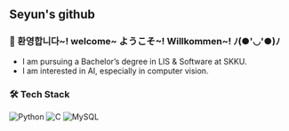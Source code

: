##  Seyun's github 
### 🐸 환영합니다~! welcome~ ようこそ~! Willkommen~! ﾉ(●'◡'●)ﾉ 

- I am pursuing a Bachelor’s degree in LIS & Software at SKKU.<br>
- I am interested in AI, especially in computer vision.


### 🛠 Tech Stack <br>
![Python](https://img.shields.io/badge/Python-3776AB?style=for-the-badge&logo=python&logoColor=white)
![C](https://img.shields.io/badge/C-00599C?style=for-the-badge&logo=c&logoColor=white)
![MySQL](https://img.shields.io/badge/MySQL-4479A1?style=for-the-badge&logo=mysql&logoColor=white)

<!--
**211iey/211iey** is a ✨ _special_ ✨ repository because its `README.md` (this file) appears on your GitHub profile.

Here are some ideas to get you started:

- 🔭 I’m currently working on ...
- 🌱 I’m currently learning ...
- 👯 I’m looking to collaborate on ...
- 🤔 I’m looking for help with ...
- 💬 Ask me about ...
- 📫 How to reach me: ...
- 😄 Pronouns: ...
- ⚡ Fun fact: ...
-->
